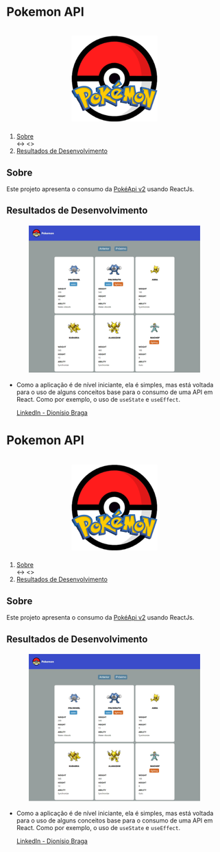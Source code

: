 
# Pokemon API


<h1 align="center">
    <img src="src/assets/logo-pokemon1.png" width="200"/>
</h1>

<ol>
    <li><a href="#sobre">Sobre</a></li>
         <->
        <>   </>
        <li> <a href="#resultados"> Resultados de Desenvolvimento</a> </li>
       
</ol>

<h2 id="sobre">Sobre</h2> 

Este projeto apresenta o consumo da  [PokéApi v2](https://pokeapi.co/docs/v2) usando ReactJs.
 

<h2 id="resultados">Resultados de Desenvolvimento</h2> 

<h3 align="center">
    <img src="src/assets/respons.jpeg" width="400"/>
</h3>


* Como a aplicação é de nível iniciante, ela é simples, mas está voltada para o uso de alguns conceitos base para o consumo de uma API em React. Como por exemplo, o uso de `useState` e `useEffect`.

 
  [LinkedIn - Dionísio Braga](https://www.linkedin.com/in/dion%C3%ADsio-braga/) 
 

# Pokemon API


<h1 align="center">
    <img src="src/assets/logo-pokemon1.png" width="200"/>
</h1>

<ol>
    <li><a href="#sobre">Sobre</a></li>
         <->
        <>   </>
        <li> <a href="#resultados"> Resultados de Desenvolvimento</a> </li>
       
</ol>

<h2 id="sobre">Sobre</h2> 

Este projeto apresenta o consumo da  [PokéApi v2](https://pokeapi.co/docs/v2) usando ReactJs.
 

<h2 id="resultados">Resultados de Desenvolvimento</h2> 

<h3 align="center">
    <img src="src/assets/respons.jpeg" width="400"/>
</h3>


* Como a aplicação é de nível iniciante, ela é simples, mas está voltada para o uso de alguns conceitos base para o consumo de uma API em React. Como por exemplo, o uso de `useState` e `useEffect`.

 
  [LinkedIn - Dionísio Braga](https://www.linkedin.com/in/dion%C3%ADsio-braga/) 
 
